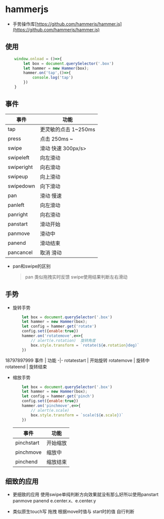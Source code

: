 # hammerjs 

- 手势操作库[https://github.com/hammerjs/hammer.js](https://github.com/hammerjs/hammer.js)

## 使用

```js
    window.onload = ()=>{
        let box = document.querySelector('.box')
        let hammer = new Hammer(box);
        hammer.on('tap',()=>{
            console.log('tap')
        })
    }
```

## 事件

事件 | 功能
-|-
tap | 更灵敏的点击 1~250ms
press | 点击 250ms ~
swipe | 滑动 快速 300px/s>
swipeleft | 向左滑动
swiperight | 向右滑动
swipeup | 向上滑动
swipedown | 向下滑动
pan | 滑动 慢速
panleft | 向左滑动
panright | 向右滑动
panstart | 滑动开始
panmove | 滑动中
panend | 滑动结束
pancancel | 取消 滑动

- pan和swipe的区别

    >pan 类似拖拽实时反馈   swipe使用结果判断左右滑动 

## 手势

- 旋转手势

    ```js
        let box = document.querySelector('.box')
        let hammer = new Hammer(box);
        let config = hammer.get('rotate')
        config.set({enable:true})
        hammer.on('rotatemove',e=>{
            // alert(e.rotation)  旋转角度
            box.style.transform = `rotate(${e.rotation}deg)`
        })
    ```
18797897999
    事件 | 功能
    -|-
    rotatestart | 开始旋转
    rotatemove | 旋转中
    rotateend | 旋转结束

- 缩放手势

    ```js
        let box = document.querySelector('.box')
        let hammer = new Hammer(box);
        let config = hammer.get('pinch')
        config.set({enable:true})
        hammer.on('pinchmove',e=>{
            // alert(e.scale)
            box.style.transform = `scale(${e.scale})`
        })
    ```

    事件 | 功能
    -|-
    pinchstart | 开始缩放
    pinchmove | 缩放中
    pinchend | 缩放结束

## 细致的应用

- 更细致的应用  使用swipe单纯判断方向效果就没有那么好所以使用panstart panmove panend  e.center.x、e.center.y

- 类似原生touch写 拖拽 根据move时值与 start时的值 自行判断